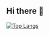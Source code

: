 ## Hi there 👋

[![Top Langs](https://github-readme-stats.vercel.app/api/top-langs/?username=chuanq118)](https://github.com/chuanq118/github-readme-stats)

<!--
**chuanq118/chuanq118** is a ✨ _special_ ✨ repository because its `README.md` (this file) appears on your GitHub profile.

Here are some ideas to get you started:

- 🔭 I’m currently working on ...
- 🌱 I’m currently learning ...
- 👯 I’m looking to collaborate on ...
- 🤔 I’m looking for help with ...
- 💬 Ask me about ...
- 📫 How to reach me: ...
- 😄 Pronouns: ...
- ⚡ Fun fact: ...
-->

